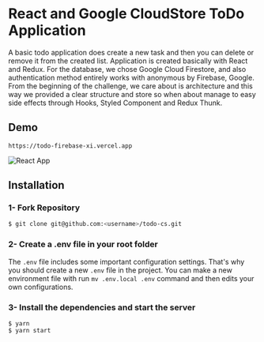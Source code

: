 # React and Google CloudStore ToDo Application

A basic todo application does create a new task and then you can delete or remove it from the created list. Application is created basically with React and Redux. For the database, we chose Google Cloud Firestore, and also authentication method entirely works with anonymous by Firebase, Google. From the beginning of the challenge, we care about is architecture and this way we provided a clear structure and store so when about manage to easy side effects through Hooks, Styled Component and Redux Thunk.

## Demo

```
https://todo-firebase-xi.vercel.app
```

![React App](https://user-images.githubusercontent.com/18482866/104649688-263d5880-56c6-11eb-8574-b998f298f9ed.gif)

## Installation

### 1- Fork Repository

```sh
$ git clone git@github.com:<username>/todo-cs.git
```

### 2- Create a .env file in your root folder

The `.env` file includes some important configuration settings. That's why you should create a new `.env` file in the project. You can make a new environment file with run `mv .env.local .env` command and then edits your own configurations.

### 3- Install the dependencies and start the server

```
$ yarn
$ yarn start
```

